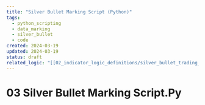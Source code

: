 ```yaml
---
title: "Silver Bullet Marking Script (Python)"
tags:
  - python_scripting
  - data_marking
  - silver_bullet
  - code
created: 2024-03-19
updated: 2024-03-19
status: draft
related_logic: "[[02_indicator_logic_definitions/silver_bullet_trading_times/01_silver_bullet_definitions_parameters]]"
---
```


# 03 Silver Bullet Marking Script.Py

